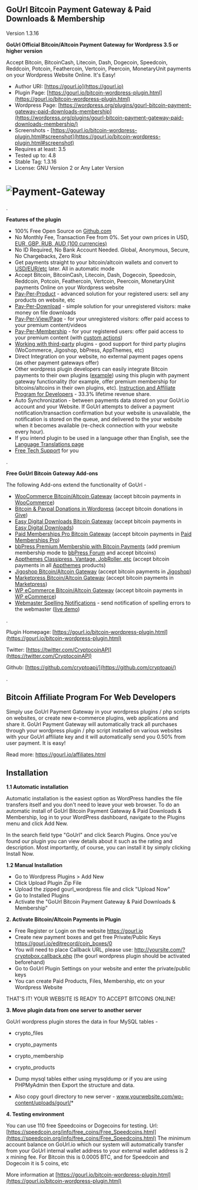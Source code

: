 
GoUrl Bitcoin Payment Gateway & Paid Downloads & Membership
-----------------------------------------------------------

Version 1.3.16


**GoUrl Official Bitcoin/Altcoin Payment Gateway for Wordpress 3.5 or higher version**

Accept Bitcoin, BitcoinCash, Litecoin, Dash, Dogecoin, Speedcoin, Reddcoin, Potcoin, Feathercoin, Vertcoin, Peercoin, MonetaryUnit payments on your Wordpress Website Online. It's Easy! 


* Author URI: [https://gourl.io](https://gourl.io)
* Plugin Page: [https://gourl.io/bitcoin-wordpress-plugin.html](https://gourl.io/bitcoin-wordpress-plugin.html)
* Wordpress Page: [https://wordpress.org/plugins/gourl-bitcoin-payment-gateway-paid-downloads-membership](https://wordpress.org/plugins/gourl-bitcoin-payment-gateway-paid-downloads-membership/)
* Screenshots - [https://gourl.io/bitcoin-wordpress-plugin.html#screenshot](https://gourl.io/bitcoin-wordpress-plugin.html#screenshot)
* Requires at least: 3.5
* Tested up to: 4.8
* Stable Tag: 1.3.16
* License: GNU Version 2 or Any Later Version


# ![Payment-Gateway](https://gourl.io/images/wordpress/screenshot1.png)

.

**Features of the plugin**

* 100% Free Open Source on [Github.com](https://github.com/cryptoapi/Bitcoin-Wordpress-Plugin) 
* No Monthly Fee, Transaction Fee from 0%. Set your own prices in USD, [EUR, GBP, RUB, AUD (100 currencies)](https://wordpress.org/plugins/gourl-woocommerce-bitcoin-altcoin-payment-gateway-addon/)
* No ID Required, No Bank Account Needed. Global, Anonymous, Secure, No Chargebacks, Zero Risk
* Get payments straight to your bitcoin/altcoin wallets and convert to [USD/EUR/etc](https://gourl.io/#usd) later. All in automatic mode
* Accept Bitcoin, BitcoinCash, Litecoin, Dash, Dogecoin, Speedcoin, Reddcoin, Potcoin, Feathercoin, Vertcoin, Peercoin, MonetaryUnit payments Online on your Wordpress website 
* [Pay-Per-Product](http://gourl.io/lib/examples/pay-per-product-multi.php) - advanced solution for your registered users: sell any products on website, etc 
* [Pay-Per-Download](http://gourl.io/lib/examples/pay-per-download-multi.php) - simple solution for your unregistered visitors: make money on file downloads 
* [Pay-Per-View/Page](http://gourl.io/lib/examples/pay-per-page-multi.php) - for your unregistered visitors: offer paid access to your premium content/videos 
* [Pay-Per-Membership](http://gourl.io/lib/examples/pay-per-membership-multi.php) - for your registered users: offer paid access to your premium content  (with [custom actions](http://gourl.io/images/paypermembership_code.png))
* [Working with third-party](https://wordpress.org/plugins/browse/author/?author=gourl) plugins - good support for third party plugins (WoCommerce, Jigoshop, bbPress, AppThemes, etc)
* Direct Integration on your website, no external payment pages opens (as other payment gateways offer) 
* Other wordpress plugin developers can easily integrate Bitcoin payments to their own plugins ([example](https://github.com/cryptoapi/Bitcoin-Payments-Appthemes/blob/master/gourl-appthemes.php)) using this plugin with payment gateway functionality (for example, offer premium membership for bitcoins/altcoins in their own plugins, etc). [Instruction and Affiliate Program for Developers](https://gourl.io/affiliates.html) - 33.3% lifetime revenue share.
* Auto Synchronization - between payments data stored on your GoUrl.io account and your Website. If GoUrl attempts to deliver a payment notification/transaction confirmation but your website is unavailable, the notification is stored on the queue, and delivered to the your website when it becomes available (re-check connection with your website every hour).
* If you intend plugin to be used in a language other than English, see the [Language Translations page](https://gourl.io/languages.html)
* [Free Tech Support](https://gourl.io/view/contact/Contact_Us.html) for you

.

**Free GoUrl Bitcoin Gateway Add-ons**

The following Add-ons extend the functionality of GoUrl -

* [WooCommerce Bitcoin/Altcoin Gateway](https://wordpress.org/plugins/gourl-woocommerce-bitcoin-altcoin-payment-gateway-addon/) (accept bitcoin payments in [WooCommerce](https://wordpress.org/plugins/woocommerce/))
* [Bitcoin & Paypal Donations in Wordpress](https://wordpress.org/plugins/gourl-bitcoin-paypal-donations-give-addon/) (accept bitcoin donations in [Give](https://wordpress.org/plugins/give/))
* [Easy Digital Downloads Bitcoin Gateway](https://wordpress.org/plugins/gourl-bitcoin-easy-digital-downloads-edd/) (accept bitcoin payments in [Easy Digital Downloads](https://wordpress.org/plugins/easy-digital-downloads/))
* [Paid Memberships Pro Bitcoin Gateway](https://wordpress.org/plugins/gourl-bitcoin-paid-memberships-pro/) (accept bitcoin payments in [Paid Memberships Pro](https://wordpress.org/plugins/gourl-bitcoin-paid-memberships-pro/))
* [bbPress Premium Membership with Bitcoin Payments](https://wordpress.org/plugins/gourl-bbpress-premium-membership-bitcoin-payments/) (add premium membership mode to [bbPress Forum](https://wordpress.org/plugins/bbpress/) and accept bitcoins)
* [Appthemes Classipress, Vantage, JobRoller, etc](https://wordpress.org/plugins/gourl-appthemes-bitcoin-payments-classipress-vantage-jobroller/) (accept bitcoin payments in all [Appthemes](http://www.appthemes.com/themes/) products)
* [Jigoshop Bitcoin/Altcoin Gateway](https://wordpress.org/plugins/gourl-jigoshop-bitcoin-payment-gateway-processor/) (accept bitcoin payments in [Jigoshop](https://wordpress.org/plugins/jigoshop/))
* [Marketpress Bitcoin/Altcoin Gateway](https://wordpress.org/plugins/gourl-wpmudev-marketpress-bitcoin-payment-gateway-addon/) (accept bitcoin payments in [Marketpress](https://wordpress.org/plugins/wordpress-ecommerce/))
* [WP eCommerce Bitcoin/Altcoin Gateway](https://wordpress.org/plugins/gourl-wp-ecommerce-bitcoin-altcoin-payment-gateway-addon/) (accept bitcoin payments in [WP eCommerce](https://wordpress.org/plugins/wp-e-commerce/))
* [Webmaster Spelling Notifications](https://wordpress.org/plugins/gourl-spelling-notifications/) - send notification of spelling errors to the webmaster ([live demo](https://gourl.io/php-spelling-notifications.html))


.

Plugin Homepage: [https://gourl.io/bitcoin-wordpress-plugin.html](https://gourl.io/bitcoin-wordpress-plugin.html)

Twitter: [https://twitter.com/CryptocoinAPI](https://twitter.com/CryptocoinAPI)

Github: [https://github.com/cryptoapi/](https://github.com/cryptoapi/)


.





Bitcoin Affiliate Program For Web Developers
-------------------
Simply use GoUrl Payment Gateway in your wordpress plugins / php scripts on websites, or create new e-commerce plugins, web applications and share it. GoUrl Payment Gateway will automatically track all purchases through your wordpress plugin / php script installed on various websites with your GoUrl affiliate key and it will automatically send you 0.50% from user payment. It is easy!

Read more: https://gourl.io/affiliates.html




Installation
-------------------

**1.1 Automatic installation**

Automatic installation is the easiest option as WordPress handles the file transfers itself and you don't need to leave your web browser. To do an automatic install of GoUrl Bitcoin Payment Gateway & Paid Downloads & Membership, log in to your WordPress dashboard, navigate to the Plugins menu and click Add New.

In the search field type "GoUrl" and click Search Plugins. Once you've found our plugin you can view details about it such as the rating and description. Most importantly, of course, you can install it by simply clicking Install Now.


**1.2 Manual Installation**

* Go to Wordpress Plugins > Add New
* Click Upload Plugin Zip File
* Upload the zipped gourl_wordpress file and click "Upload Now"
* Go to Installed Plugins
* Activate the "GoUrl Bitcoin Payment Gateway & Paid Downloads & Membership"



**2. Activate Bitcoin/Altcoin Payments in Plugin**

* Free Register or Login on the website https://gourl.io
* Create new payment boxes and get free Private/Public Keys https://gourl.io/editrecord/coin_boxes/0
* You will need to place Callback URL, please use: http://yoursite.com/?cryptobox.callback.php (the gourl wordpress plugin should be activated beforehand)
* Go to GoUrl Plugin Settings on your website and enter the private/public keys
* You can create Paid Products, Files, Membership, etc on your Wordpress Website

THAT'S IT! YOUR WEBSITE IS READY TO ACCEPT BITCOINS ONLINE!



**3. Move plugin data from one server to another server**

GoUrl wordpress plugin stores the data in four MySQL tables -

* crypto_files
* crypto_payments
* crypto_membership
* crypto_products

* Dump mysql tables either using mysqldump or if you are using PHPMyAdmin then Export the structure and data.
* Also copy gourl directory to new server - www.yourwebsite.com/wp-content/uploads/gourl/* 



**4. Testing environment**

You can use 110 free Speedcoins or Dogecoins for testing.
Url: [https://speedcoin.org/info/free_coins/Free_Speedcoins.html](https://speedcoin.org/info/free_coins/Free_Speedcoins.html)
The minimum account balance on GoUrl.io which our system will automatically transfer from your GoUrl internal wallet address to your external wallet address is 2 x mining fee. For Bitcoin this is 0.0005 BTC, and for Speedcoin and Dogecoin it is 5 coins, etc



More information at [https://gourl.io/bitcoin-wordpress-plugin.html](https://gourl.io/bitcoin-wordpress-plugin.html)     
 
 